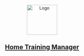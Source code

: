 <p align="center">
  <a href="https://github.com/sqooop/sqoop-client">
    <img src="https://img1.daumcdn.net/thumb/R1280x0/?scode=mtistory2&fname=https%3A%2F%2Fblog.kakaocdn.net%2Fdn%2Fb1qVso%2FbtqRCVuaWOU%2FRUHXk8RaxsAwFaiKk2Dsb1%2Fimg.png" alt="Logo" width="100" height="100">
  </a>

  <h2 align="center"><a href="https://github.com/sqooop/sqoop-client">Home Training Manager</a>
</h2>
</p>
